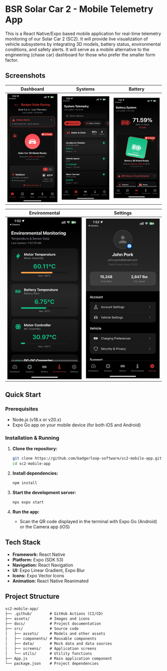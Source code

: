 # BSR Solar Car 2 - Mobile Telemetry App

This is a React Native/Expo based mobile application for real-time telemetry monitoring of our Solar Car 2 (SC2). It will provide live visualization of vehicle subsystems by integrating 3D models, battery status, environmental conditions, and safety alerts. It will serve as a mobile alternative to the engineering (chase car) dashboard for those who prefer the smaller form factor.

## Screenshots

| Dashboard | Systems | Battery |
|-----------|---------|---------|
| <img src="assets/screenshots/dashboard.jpeg" width="250" alt="Dashboard"> | <img src="assets/screenshots/system-telemetry.jpeg" width="250" alt="Systems"> | <img src="assets/screenshots/battery-system.jpeg" width="250" alt="Battery"> |

| Environmental | Settings |
|---------------|----------|
| <img src="assets/screenshots/environmental-monitoring.jpeg" width="250" alt="Environmental"> | <img src="assets/screenshots/settings.jpeg" width="250" alt="Settings"> |

## Quick Start

### Prerequisites
- Node.js (v18.x or v20.x)
- Expo Go app on your mobile device (for both iOS and Android)

### Installation & Running
1.  **Clone the repository:**
    ```bash
    git clone https://github.com/badgerloop-software/sc2-mobile-app.git
    cd sc2-mobile-app
    ```

2.  **Install dependencies:**
    ```bash
    npm install
    ```

3.  **Start the development server:**
    ```bash
    npx expo start
    ```

4.  **Run the app:**
    - Scan the QR code displayed in the terminal with Expo Go (Android) or the Camera app (iOS)

## Tech Stack

- **Framework:** React Native
- **Platform:** Expo (SDK 53)
- **Navigation:** React Navigation
- **UI:** Expo Linear Gradient, Expo Blur
- **Icons:** Expo Vector Icons
- **Animation:** React Native Reanimated

## Project Structure

```
sc2-mobile-app/
├── .github/        # GitHub Actions (CI/CD)
├── assets/         # Images and icons
├── docs/           # Project documentation
├── src/            # Source code
│   ├── assets/     # Models and other assets
│   ├── components/ # Reusable components
│   ├── data/       # Mock data and data sources
│   ├── screens/    # Application screens
│   └── utils/      # Utility functions
├── App.js          # Main application component
└── package.json    # Project dependencies
```